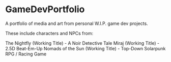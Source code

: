 # GameDevPortfolio
A portfolio of media and art from personal W.I.P. game dev projects.

These include characters and NPCs from:

The Nightfly (Working Title) - A Noir Detective Tale
Miraj (Working Title) - 2.5D Beat-Em-Up
Nomads of the Sun (Working Title) - Top-Down Solarpunk RPG / Racing Game

